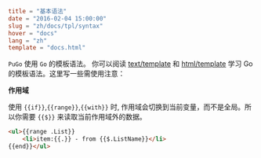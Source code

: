 ```toml
title = "基本语法"
date = "2016-02-04 15:00:00"
slug = "zh/docs/tpl/syntax"
hover = "docs"
lang = "zh"
template = "docs.html"
```

`PuGo` 使用 `Go` 的模板语法。 你可以阅读 [text/template](#) 和 [html/template](#) 学习 Go 的模板语法。这里写一些需使用注意：

**作用域**

使用 `{{if}}`,`{{range}}`,`{{with}}` 时, 作用域会切换到当前变量，而不是全局。所以你需要 `{{$}}` 来读取当前作用域外的数据。

```html
<ul>{{range .List}}
    <li>item:{{.}} - from {{$.ListName}}</li>
{{end}}</ul>
```